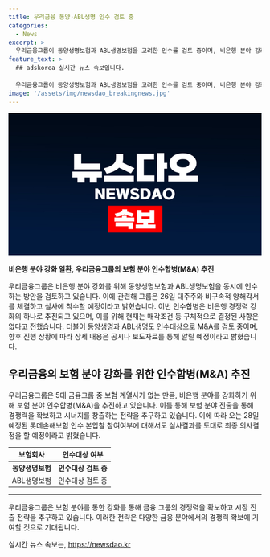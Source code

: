 ```yaml
---
title: 우리금융 동양·ABL생명 인수 검토 중
categories:
  - News
excerpt: >
  우리금융그룹이 동양생명보험과 ABL생명보험을 고려한 인수를 검토 중이며, 비은행 분야 강화를 위해 보험 분야 인수합병을 추진 중이다. 이로써 5대 금융그룹 중 보험 계열사를 보유하지 않던 우리금융은 이 부문에서의 경쟁력을 높일 수 있게 될 전망이다. 또한, 롯데손해보험 인수 본입찰에도 참여하고 실사결과를 토대로 최종 의사결정을 할 예정이다. 해당 기사는 금융 분야에 관심이 있는 독자들에게 큰 주목을 받을 것으로 예상된다.
feature_text: >
  ## adskorea 실시간 뉴스 속보입니다.

  우리금융그룹이 동양생명보험과 ABL생명보험을 고려한 인수를 검토 중이며, 비은행 분야 강화를 위해 보험 분야 인수합병을 추진 중이다. 이로써 5대 금융그룹 중 보험 계열사를 보유하지 않던 우리금융은 이 부문에서의 경쟁력을 높일 수 있게 될 전망이다. 또한, 롯데손해보험 인수 본입찰에도 참여하고 실사결과를 토대로 최종 의사결정을 할 예정이다. 해당 기사는 금융 분야에 관심이 있는 독자들에게 큰 주목을 받을 것으로 예상된다.
image: '/assets/img/newsdao_breakingnews.jpg'
---
```


<p><img src="/assets/img/newsdao_breakingnews.jpg" alt="adskorea 속보" /></p>

<p><strong>비은행 분야 강화 일환, 우리금융그룹의 보험 분야 인수합병(M&amp;A) 추진</strong></p>

<p data-ke-size="size16">우리금융그룹은 비은행 분야 강화를 위해 동양생명보험과 ABL생명보험을 동시에 인수하는 방안을 검토하고 있습니다. 이에 관련해 그룹은 26일 대주주와 비구속적 양해각서를 체결하고 실사에 착수할 예정이라고 밝혔습니다. 이번 인수합병은 비은행 경쟁력 강화의 하나로 추진되고 있으며, 이를 위해 현재는 매각조건 등 구체적으로 결정된 사항은 없다고 전했습니다. 더불어 동양생명과 ABL생명도 인수대상으로 M&A를 검토 중이며, 향후 진행 상황에 따라 상세 내용은 공시나 보도자료를 통해 알릴 예정이라고 밝혔습니다.</p>

<h2 data-ke-size="size26">우리금융의 보험 분야 강화를 위한 인수합병(M&A) 추진</h2>

<p data-ke-size="size16">우리금융그룹은 5대 금융그룹 중 보험 계열사가 없는 만큼, 비은행 분야를 강화하기 위해 보험 분야 인수합병(M&A)을 추진하고 있습니다. 이를 통해 보험 분야 진출을 통해 경쟁력을 확보하고 시너지를 창출하는 전략을 추구하고 있습니다. 이에 따라 오는 28일 예정된 롯데손해보험 인수 본입찰 참여여부에 대해서도 실사결과를 토대로 최종 의사결정을 할 예정이라고 밝혔습니다.</p>

<table>
<thead>
    <tr>
        <th>보험회사</th>
        <th>인수대상 여부</th>
    </tr>
</thead>
<tbody>
    <tr>
        <td style="text-align: center; height: 17px;"><b>동양생명보험</b></td>
        <td style="text-align: center; height: 17px;"><b>인수대상 검토 중</b></td>
    </tr>
    <tr>
        <td style="text-align: center; height: 17px;">ABL생명보험</td>
        <td style="text-align: center; height: 17px;">인수대상 검토 중</td>
    </tr>
</tbody>
</table>

<hr>

<p data-ke-size="size16">우리금융그룹은 보험 분야를 통한 강화를 통해 금융 그룹의 경쟁력을 확보하고 시장 진출 전략을 추구하고 있습니다. 이러한 전략은 다양한 금융 분야에서의 경쟁력 확보에 기여할 것으로 기대됩니다.</p>
실시간 뉴스 속보는, <a href="https://newsdao.kr" rel="dofollow">https://newsdao.kr</a>


